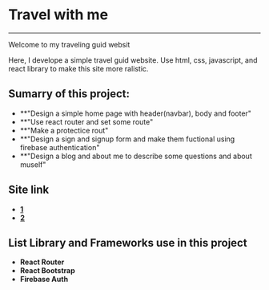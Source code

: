 # Travel with me

---

Welcome to my traveling guid websit

Here, I develope a simple travel guid website. Use html, css, javascript, and react library to make this site more ralistic.

## Sumarry of this project:

- \*\*"Design a simple home page with header(navbar), body and footer"
- \*\*"Use react router and set some route"
- \*\*"Make a protectice rout"
- \*\*"Design a sign and signup form and make them fuctional using firebase authentication"
- \*\*"Design a blog and about me to describe some questions and about muself"

## Site link

- **[1](https://play.google.com/store/apps/details?id=com.learnprogramming.codecamp "Live Site")**
- **[2](https://play.google.com/store/apps/details?id=com.learnprogramming.codecamp "Code Link")**

## List Library and Frameworks use in this project

- **React Router**
- **React Bootstrap**
- **Firebase Auth**
